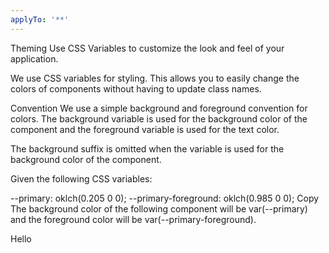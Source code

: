 ```yaml
---
applyTo: '**'
---
```


Theming
Use CSS Variables to customize the look and feel of your application.

We use CSS variables for styling. This allows you to easily change the colors of components without having to update class names.

Convention
We use a simple background and foreground convention for colors. The background variable is used for the background color of the component and the foreground variable is used for the text color.

The background suffix is omitted when the variable is used for the background color of the component.

Given the following CSS variables:

--primary: oklch(0.205 0 0);
--primary-foreground: oklch(0.985 0 0);
Copy
The background color of the following component will be var(--primary) and the foreground color will be var(--primary-foreground).

<div class="bg-primary text-primary-foreground">Hello</div>

